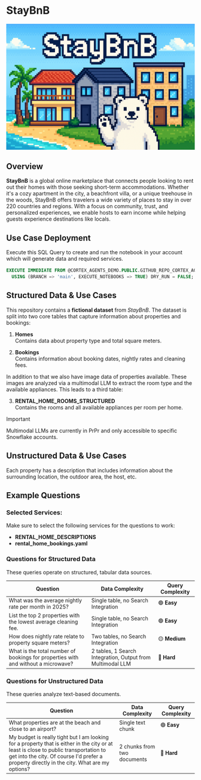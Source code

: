 # StayBnB

![StayBnB](_resources/staybnb.png)

## Overview
**StayBnB** is a global online marketplace that connects people looking to rent out their homes with those seeking short-term accommodations. Whether it's a cozy apartment in the city, a beachfront villa, or a unique treehouse in the woods, StayBnB offers travelers a wide variety of places to stay in over 220 countries and regions. With a focus on community, trust, and personalized experiences, we enable hosts to earn income while helping guests experience destinations like locals.

## Use Case Deployment
Execute this SQL Query to create and run the notebook in your account which will generate data and required services.
```sql
EXECUTE IMMEDIATE FROM @CORTEX_AGENTS_DEMO.PUBLIC.GITHUB_REPO_CORTEX_AGENTS_DEMO/branches/main/use_cases/staybnb/_internal/setup.sql
  USING (BRANCH => 'main', EXECUTE_NOTEBOOKS => TRUE) DRY_RUN = FALSE;
```

## Structured Data & Use Cases
This repository contains a **fictional dataset** from _StayBnB_. The dataset is split into two core tables that capture information about properties and bookings:

1. **Homes**  
   Contains data about property type and total square meters.

2. **Bookings**  
   Contains information about booking dates, nightly rates and cleaning fees.  

In addition to that we also have image data of properties available. These images are analyzed via a multimodal LLM to extract the room type and the available appliances.
This leads to a third table:  

3. **RENTAL_HOME_ROOMS_STRUCTURED**  
   Contains the rooms and all available appliances per room per home.  

> [!IMPORTANT]
> Multimodal LLMs are currently in PrPr and only accessible to specific Snowflake accounts.


## Unstructured Data & Use Cases
Each property has a description that includes information about the surrounding location, the outdoor area, the host, etc.

## Example Questions
### Selected Services:
Make sure to select the following services for the questions to work:  
- **RENTAL_HOME_DESCRIPTIONS**
- **rental_home_bookings.yaml**

### **Questions for Structured Data**
These queries operate on structured, tabular data sources.

| Question | Data Complexity | Query Complexity |
|----------|----------------|--------|
| What was the average nightly rate per month in 2025? | Single table, no Search Integration | 🟢 **Easy** |
| List the top 2 properties with the lowest average cleaning fee. | Single table, no Search Integration | 🟢 **Easy** |
| How does nightly rate relate to property square meters? | Two tables, no Search Integration | 🟡 **Medium** |
| What is the total number of bookings for properties with and without a microwave? | 2 tables, 1 Search Integration, Output from Multimodal LLM | 🔴 **Hard** |

### **Questions for Unstructured Data**  
These queries analyze text-based documents.

| Question | Data Complexity | Query Complexity |
|----------|----------------|--------|
| What properties are at the beach and close to an airport? | Single text chunk | 🟢 **Easy** |
| My budget is really tight but I am looking for a property that is either in the city or at least is close to public transportation to get into the city. Of course I'd prefer a property directly in the city. What are my options? | 2 chunks from two documents | 🔴 **Hard** |